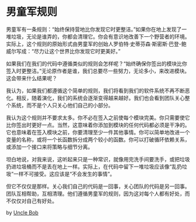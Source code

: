 # 男童军规则

男童军有一条规则：“始终保持营地比你发现它时更整洁。”如果你在地上发现了一堆垃圾，无论是谁弄的，你都会清理它。你会有意识地改善下一个野营者的环境。实际上，这个规则的原始形式由男童军的创始人罗伯特·史蒂芬森·斯密斯·巴登-鲍威尔写成：“尽力让这个世界比你发现它时更美好。”

如果我们在我们的代码中遵循类似的规则会怎样呢？“始终确保你签出的模块比你签入时更整洁。”无论原作者是谁，我们总要尽一些努力，无论多小，来改进模块。这会带来什么结果呢？

我认为，如果我们都遵循这个简单的规则，我们将看到我们的软件系统不再不断恶化。相反，随着演化，我们的系统会逐渐变得越来越好。我们也会看到团队关心整个系统，而不是个人只关心他们自己的小部分。

我认为这个规则并不要求太多。你不必在签入之前使每个模块完美。你只需要使它比你签出时更好一点。当然，这意味着你添加到模块的任何代码都必须是干净的。它也意味着在签入模块之前，你要清理至少一件其他事情。你可以简单地改进一个变量的名称，或将一个长函数拆分成两个较小的函数。你可以打破循环依赖关系，或添加一个接口来将策略与细节分离。

坦白地说，对我来说，这听起来只是一种常识，就像用完洗手间要洗手，或把垃圾扔进垃圾桶而不是丢在地上一样。实际上，在代码中留下一堆垃圾应该像“乱扔垃圾”一样不可接受。这应该是“不会发生的事情”。

但它不仅仅是那样。关心我们自己的代码是一回事，关心团队的代码是另一回事。团队互相帮助，互相清理。他们遵循男童军的规则，因为这对每个人都有好处，而不仅仅对自己有好处。

by [Uncle Bob](http://programmer.97things.oreilly.com/wiki/index.php/Uncle_Bob)